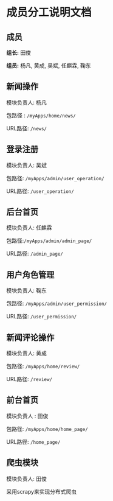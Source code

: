 # 成员分工说明文档

## 成员

**组长:** 田俊

**组员:** 杨凡, 黄成, 吴斌, 任麒霖, 鞠东

## 新闻操作

模块负责人: 杨凡

包路径 : `/myApps/home/news/`

URL路径: `/news/`

## 登录注册

模块负责人: 吴斌

包路径: `/myApps/admin/user_operation/`

URL路径: `/user_operation/`

## 后台首页

模块负责人: 任麒霖

包路径:`/myApps/admin/admin_page/`

URL路径: `/admin_page/`

## 用户角色管理

模块负责人: 鞠东

包路径: `/myApps/admin/user_permission/`

URL路径: `/user_permission/`

## 新闻评论操作

模块负责人: 黄成

包路径: `/myApps/home/review/`

URL路径: `/review/`

## 前台首页

模块负责人 : 田俊

包路径:  `/myApps/home/home_page/`

URL路径: `/home_page/`

## 爬虫模块

模块负责人: 田俊

采用scrapy来实现分布式爬虫

